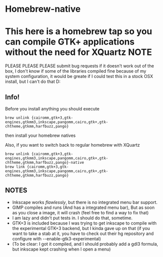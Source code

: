 Homebrew-native
===============
This here is a homebrew tap so you can compile GTK+ applications without the need for XQuartz
NOTE
====
PLEASE PLEASE PLEASE submit bug requests if it doesn't work out of the box, I don't know if some of the libraries compiled fine
because of my system configuration, it would be greate if I could test this in a stock OSX install, but I can't do that D:

Info!
-----
Before you install anything you should execute

    brew unlink {cairomm,gtk+3,gtk-engines,gtkmm3,inkscape,pangomm,cairo,gtk+,gtk-chtheme,gtkmm,harfbuzz,pango}

then install your homebrew natives

Also, if you want to switch back to regular homebrew with XQuartz

    brew unlink {cairomm,gtk+3,gtk-engines,gtkmm3,inkscape,pangomm,cairo,gtk+,gtk-chtheme,gtkmm,harfbuzz,pango}-native
    brew link {cairomm,gtk+3,gtk-engines,gtkmm3,inkscape,pangomm,cairo,gtk+,gtk-chtheme,gtkmm,harfbuzz,pango}
    
NOTES
-----

* Inkscape works *flawlessly*, but there is no integrated menu bar support.
* GIMP compiles and runs (And has a integrated menu bar), But as soon as you close a image, it will crash (feel free to find a way to fix that)
* I am lazy and didn't put tests in. I should do that, sometime.
* GTK+3 is included because I was trying to get inkscape to compile with the experimental GTK+3 backend, but I kinda gave up on that (if you want to take a stab at it, you have to check out their hg repository and configure with --enable-gtk3-experimental)
* (To be clear: I got it compiled, and I should probably add a gdl3 formula, but inkscape kept crashing when I open a menu)
